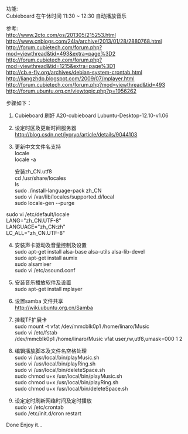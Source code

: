 功能:  
Cubieboard 在午休时间 11:30 ~ 12:30 自动播放音乐

 
参考:  
http://www.2cto.com/os/201305/215253.html  
http://www.cnblogs.com/24la/archive/2013/01/28/2880768.html  
http://forum.cubietech.com/forum.php?mod=viewthread&tid=493&extra=page%3D2  
http://forum.cubietech.com/forum.php?mod=viewthread&tid=1215&extra=page%3D1  
http://cb.e-fly.org/archives/debian-system-crontab.html  
http://liangzhdp.blogspot.com/2009/07/mplayer.html  
http://forum.cubietech.com/forum.php?mod=viewthread&tid=493  
http://forum.ubuntu.org.cn/viewtopic.php?p=1956262  



步骤如下：

1. Cubieboard 刷好 A20-cubieboard Lubuntu-Desktop-12.10-v1.06
2. 设定时区及更新时间服务器  
http://blog.csdn.net/jyoryo/article/details/9044103
 
3. 更新中文文件名支持  
locale  
locale -a   

	安装zh_CN.utf8  
cd /usr/share/locales  
ls  
sudo ./install-language-pack zh_CN  
sudo vi /var/lib/locales/supported.d/local  
sudo locale-gen --purge  

  sudo vi /etc/default/locale  
LANG="zh_CN.UTF-8"  
LANGUAGE="zh_CN:zh"  
LC_ALL="zh_CN.UTF-8"  

4. 安装声卡驱动及音量控制及设置  
sudo apt-get install alsa-base alsa-utils alsa-lib-devel  
sudo apt-get install aumix  
sudo alsamixer  
sudo vi /etc/asound.conf

5. 安装音乐播放软件及设置  
sudo apt-get install mplayer

6. 设置samba 文件共享  
http://wiki.ubuntu.org.cn/Samba

7. 挂载TF扩展卡  
sudo mount -t vfat /dev/mmcblk0p1  /home/linaro/Music  
sudo vi /etc/fstab  
/dev/mmcblk0p1   /home/linaro/Music   vfat   user,rw,utf8,umask=000   1 2

8. 编辑播放脚本及文件名空格处理  
sudo vi /usr/local/bin/playMusic.sh  
sudo vi /usr/local/bin/playRing.sh  
sudo vi /usr/local/bin/deleteSpace.sh  
sudo chmod u+x  /usr/local/bin/playMusic.sh  
sudo chmod u+x  /usr/local/bin/playRing.sh  
sudo chmod u+x  /usr/local/bin/deleteSpace.sh  

9. 设定定时刷新网络时间及定时播放  
sudo vi  /etc/crontab  
sudo /etc/init.d/cron restart
  


Done Enjoy it...
